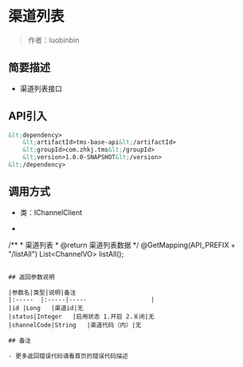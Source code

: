 # 渠道列表

> 作者：luobinbin

## 简要描述

- 渠道列表接口

## API引入
```xml
&lt;dependency>
	&lt;artifactId>tms-base-api&lt;/artifactId>
    &lt;groupId>com.zhkj.tms&lt;/groupId>
    &lt;version>1.0.0-SNAPSHOT&lt;/version>
&lt;/dependency>
```

## 调用方式
- 类：IChannelClient
- ```java
/**
	 * 渠道列表
	 * @return 渠道列表数据
	 */
	@GetMapping(API_PREFIX + "/listAll")
	List&lt;ChannelVO> listAll();
```

## 返回参数说明

|参数名|类型|说明|备注
|:-----  |:-----|-----                  |
|id |Long   |渠道id|无
|status|Integer   |启用状态 1.开启 2.关闭|无
|channelCode|String   |渠道代码（内）|无

## 备注 

- 更多返回错误代码请看首页的错误代码描述